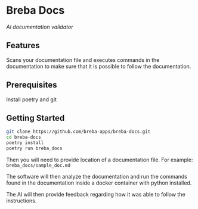 # Breba Docs

_AI documentation validator_ 

## Features
Scans your documentation file and executes commands in the documentation
to make sure that it is possible to follow the documentation.

## Prerequisites
Install poetry and git

## Getting Started

```bash
git clone https://github.com/breba-apps/breba-docs.git
cd breba-docs
poetry install
poetry run breba_docs
```

Then you will need to provide location of a documentation file. 
For example: `breba_docs/sample_doc.md`

The software will then analyze the documentation and run the commands found in the documentation
inside a docker container with python installed.

The AI will then provide feedback regarding how it was able to follow the instructions.
